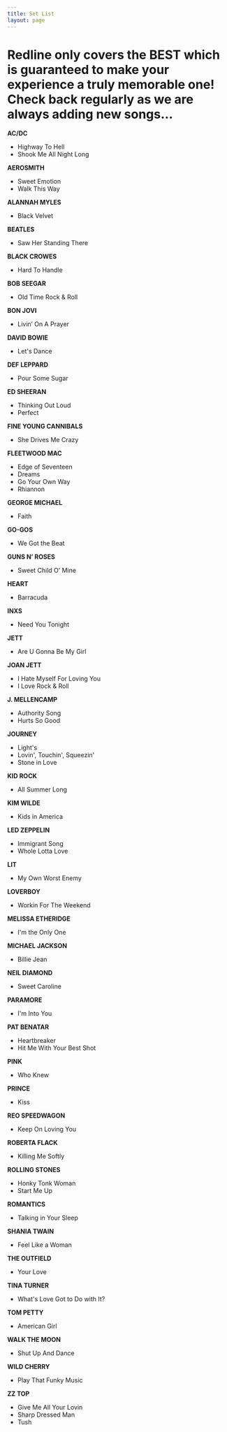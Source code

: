 ```yaml
---
title: Set List
layout: page
---
```


Redline only covers the BEST which is guaranteed to make your experience a truly memorable one!  Check back regularly as we are always adding new songs…
========================================================================================================================================================

**AC/DC**

* Highway To Hell
* Shook Me All Night Long


**AEROSMITH**

* Sweet Emotion
* Walk This Way

**ALANNAH MYLES**

* Black Velvet

**BEATLES**

* Saw Her Standing There

**BLACK CROWES**

* Hard To Handle

**BOB SEEGAR**

* Old Time Rock & Roll

**BON JOVI**

* Livin’ On A Prayer

**DAVID BOWIE**

* Let's Dance

**DEF LEPPARD**

* Pour Some Sugar

**ED SHEERAN**

* Thinking Out Loud
* Perfect

**FINE YOUNG CANNIBALS**

* She Drives Me Crazy

**FLEETWOOD MAC**

* Edge of Seventeen
* Dreams
* Go Your Own Way
* Rhiannon

**GEORGE MICHAEL**

* Faith

**GO-GOS**

* We Got the Beat

**GUNS N’ ROSES**

* Sweet Child O’ Mine

**HEART**

* Barracuda

**INXS**

* Need You Tonight 

**JETT**

* Are U Gonna Be My Girl

**JOAN JETT**

* I Hate Myself For Loving You
* I Love Rock & Roll

**J. MELLENCAMP**

* Authority Song
* Hurts So Good

**JOURNEY**

* Light's
* Lovin', Touchin', Squeezin'
* Stone in Love

**KID ROCK**

* All Summer Long

**KIM WILDE**

* Kids in America

**LED ZEPPELIN**

* Immigrant Song
* Whole Lotta Love

**LIT**

* My Own Worst Enemy

**LOVERBOY**

* Workin For The Weekend

**MELISSA ETHERIDGE**

* I'm the Only One


**MICHAEL JACKSON**

* Billie Jean

**NEIL DIAMOND**

* Sweet Caroline

**PARAMORE**

* I'm Into You

**PAT BENATAR**

* Heartbreaker
* Hit Me With Your Best Shot

**PINK**

* Who Knew

**PRINCE**

* Kiss

**REO SPEEDWAGON**

* Keep On Loving You

**ROBERTA FLACK**

* Killing Me Softly

**ROLLING STONES**

* Honky Tonk Woman
* Start Me Up

**ROMANTICS**

* Talking in Your Sleep

**SHANIA TWAIN**

* Feel Like a Woman

**THE OUTFIELD**

* Your Love

**TINA TURNER**

* What's Love Got to Do with It?

**TOM PETTY**

* American Girl

**WALK THE MOON**

* Shut Up And Dance

**WILD CHERRY**

* Play That Funky Music

**ZZ TOP**

* Give Me All Your Lovin
* Sharp Dressed Man
* Tush
